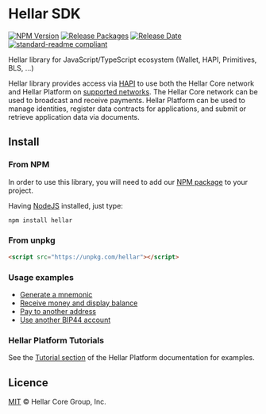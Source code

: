 # Hellar SDK

[![NPM Version](https://img.shields.io/npm/v/hellar)](https://www.npmjs.org/package/hellar)
[![Release Packages](https://github.com/hellarpay/platform/actions/workflows/release.yml/badge.svg)](https://github.com/hellarpay/platform/actions/workflows/release.yml)
[![Release Date](https://img.shields.io/github/release-date/hellarpay/platform)](https://github.com/hellarpay/platform/releases/latest)
[![standard-readme compliant](https://img.shields.io/badge/readme%20style-standard-brightgreen)](https://github.com/RichardLitt/standard-readme)

Hellar library for JavaScript/TypeScript ecosystem (Wallet, HAPI, Primitives, BLS, ...)

Hellar library provides access via [HAPI](https://hellarplatform.readme.io/docs/explanation-hapi) to use both the Hellar Core network and Hellar Platform on [supported networks](https://github.com/hellarpay/platform/#supported-networks). The Hellar Core network can be used to broadcast and receive payments. Hellar Platform can be used to manage identities, register data contracts for applications, and submit or retrieve application data via documents.

## Install

### From NPM
In order to use this library, you will need to add our [NPM package](https://www.npmjs.com/hellar) to your project.

Having [NodeJS](https://nodejs.org/) installed, just type:

```bash
npm install hellar
```

### From unpkg
```html
<script src="https://unpkg.com/hellar"></script>
```

### Usage examples

- [Generate a mnemonic](examples/generate-a-new-mnemonic.md)
- [Receive money and display balance](examples/receive-money-and-check-balance.md)
- [Pay to another address](examples/pay-to-another-address.md)
- [Use another BIP44 account](examples/use-different-account.md)

### Hellar Platform Tutorials

See the [Tutorial section](https://hellarplatform.readme.io/docs/tutorials-introduction) of the Hellar Platform documentation for examples.

## Licence

[MIT](https://github.com/hellarpro/hellarjs/blob/master/LICENCE.md) © Hellar Core Group, Inc.
